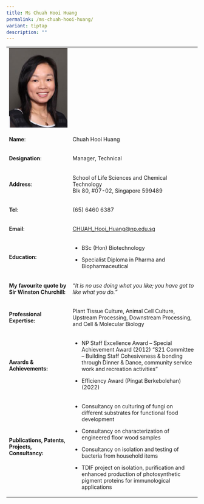 ```yaml
---
title: Ms Chuah Hooi Huang
permalink: /ms-chuah-hooi-huang/
variant: tiptap
description: ""
---
```

<table style="minWidth: 50px">
<colgroup>
<col>
<col>
</colgroup>
<tbody>
<tr>
<td rowspan="1" colspan="1">
<div class="isomer-image-wrapper">
<img style="width: 100%" height="auto" width="100%" alt="Chuah Hooi Huang" src="/images/LSCT/Hooi_Huang.jpg">
</div>
</td>
<td rowspan="1" colspan="1">
<p></p>
</td>
</tr>
<tr>
<td rowspan="1" colspan="1">
<p><strong>Name</strong>:&nbsp;&nbsp;&nbsp;&nbsp;&nbsp;&nbsp;&nbsp;&nbsp;&nbsp;&nbsp;&nbsp;&nbsp;&nbsp;&nbsp;&nbsp;&nbsp;&nbsp;&nbsp;&nbsp;&nbsp;&nbsp;&nbsp;&nbsp;&nbsp;&nbsp;</p>
</td>
<td rowspan="1" colspan="1">
<p>Chuah Hooi Huang</p>
</td>
</tr>
<tr>
<td rowspan="1" colspan="1">
<p>​<strong>Designation</strong>:</p>
</td>
<td rowspan="1" colspan="1">
<p>Manager, Technical​​</p>
</td>
</tr>
<tr>
<td rowspan="1" colspan="1">
<p><strong>Address</strong>: ​</p>
</td>
<td rowspan="1" colspan="1">
<p>School of Life Sciences and Chemical Technology
<br>Blk 80, #07-02, Singapore 599489​</p>
</td>
</tr>
<tr>
<td rowspan="1" colspan="1">
<p><strong>Tel</strong>: &nbsp;&nbsp;&nbsp; ​</p>
</td>
<td rowspan="1" colspan="1">
<p>(65) 6460 6387</p>
</td>
</tr>
<tr>
<td rowspan="1" colspan="1">
<p><strong>Email</strong>: ​</p>
</td>
<td rowspan="1" colspan="1">
<p><a href="mailto:CHUAH_Hooi_Huang@np.edu.sg" rel="noopener noreferrer nofollow" target="_blank">CHUAH_Hooi_Huang@np.edu.sg</a>
</p>
</td>
</tr>
<tr>
<td rowspan="1" colspan="1">
<p><strong>Education:</strong>
</p>
</td>
<td rowspan="1" colspan="1">
<ul data-tight="true" class="tight">
<li>
<p>BSc (Hon) Biotechnology</p>
</li>
<li>
<p>Specialist Diploma in Pharma and Biopharmaceutical</p>
</li>
</ul>
</td>
</tr>
<tr>
<td rowspan="1" colspan="1">
<p><strong>My favourite quote by Sir Winston Churchill:</strong>
</p>
</td>
<td rowspan="1" colspan="1">
<p><em>“It is no use doing what you like; you have got to like what you do.”</em>
</p>
</td>
</tr>
<tr>
<td rowspan="1" colspan="1">
<p><strong>Professional Expertise​:</strong>
</p>
</td>
<td rowspan="1" colspan="1">
<p>Plant Tissue Culture, Animal Cell Culture, Upstream Processing, Downstream
Processing, and Cell &amp; Molecular Biology</p>
</td>
</tr>
<tr>
<td rowspan="1" colspan="1">
<p>​<strong>Awards &amp; Achievements:</strong>
</p>
</td>
<td rowspan="1" colspan="1">
<ul data-tight="true" class="tight">
<li>
<p>NP Staff Excellence Award – Special Achievement Award (2012) “S21 Committee
– Building Staff Cohesiveness &amp; bonding through Dinner &amp; Dance,
community service work and recreation activities”</p>
</li>
<li>
<p>Efficiency Award (Pingat Berkebolehan) (2022)</p>
</li>
</ul>
</td>
</tr>
<tr>
<td rowspan="1" colspan="1">
<p>​<strong>Publications, Patents, Projects, Consultancy:</strong>
</p>
</td>
<td rowspan="1" colspan="1">
<ul data-tight="true" class="tight">
<li>
<p>Consultancy on culturing of fungi on different substrates for functional
food development</p>
</li>
<li>
<p>​Consultancy on characterization of engineered floor wood samples</p>
</li>
<li>
<p>Consultancy on isolation and testing of bacteria from household items&nbsp;</p>
</li>
<li>
<p>TDIF project on isolation, purification and enhanced production of photosynthetic
pigment proteins for immunological applications</p>
</li>
</ul>
</td>
</tr>
</tbody>
</table>
<p></p>